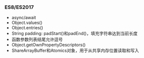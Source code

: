 ### ES8/ES2017

- async/await
- Object.values()
- Object.entries()
- String padding: padStart()和padEnd()，填充字符串达到当前长度
- 函数参数列表结尾允许逗号
- Object.getOwnPropertyDescriptors()
- ShareArrayBuffer和Atomics对象，用于从共享内存位置读取和写入

